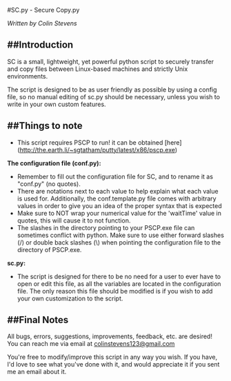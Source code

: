 #SC.py - Secure Copy.py

*Written by Colin Stevens*

##Introduction
----

SC is a small, lightweight, yet powerful python script to securely transfer and copy files
between Linux-based machines and strictly Unix environments.

The script is designed to be as user friendly as possible by using a config file, so no
manual editing of sc.py should be necessary, unless you wish to write in your own custom
features.

##Things to note
----

* This script requires PSCP to run! it can be obtained [here] (http://the.earth.li/~sgtatham/putty/latest/x86/pscp.exe)

**The configuration file (conf.py):**

* Remember to fill out the configuration file for SC, and to rename it as "conf.py" (no quotes).
* There are notations next to each value to help explain what each value is used for. Additionally, the conf.template.py file comes with arbitrary values in order to give you an idea of the proper syntax that is expected
* Make sure to NOT wrap your numerical value for the 'waitTime' value in quotes, this will cause it to not function.
* The slashes in the directory pointing to your PSCP.exe file can sometimes conflict with python. Make sure to use either forward slashes (/) or double back slashes (\\) when pointing the configuration file to the directory of PSCP.exe.

**sc.py:**

* The script is designed for there to be no need for a user to ever have to open or edit this file, as all the variables are located in the configuration file. The only
reason this file should be modified is if you wish to add your own customization to the script.

##Final Notes
----

All bugs, errors, suggestions, improvements, feedback, etc. are desired! You can reach me via
email at colinstevens123@gmail.com

You're free to modify/improve this script in any way you wish. If you have, I'd love to see
what you've done with it, and would appreciate it if you sent me an email about it.

